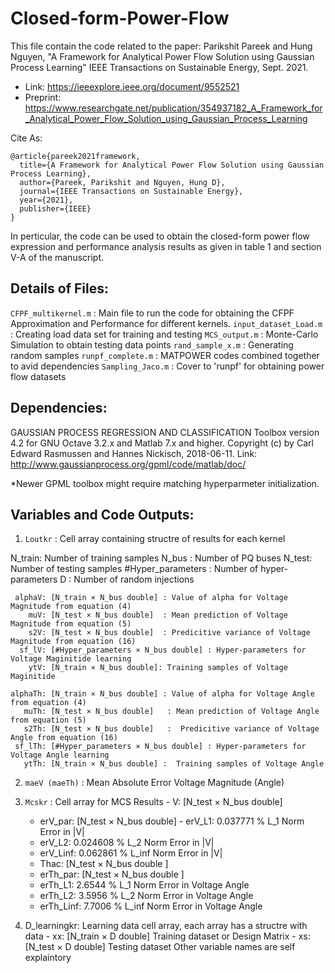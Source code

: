 # Closed-form-Power-Flow

This file contain the code related to the paper: 
Parikshit Pareek and Hung Nguyen, "A Framework for Analytical Power Flow Solution using Gaussian Process Learning" IEEE Transactions on Sustainable Energy, Sept. 2021. 
- Link: https://ieeexplore.ieee.org/document/9552521
- Preprint:  https://www.researchgate.net/publication/354937182_A_Framework_for_Analytical_Power_Flow_Solution_using_Gaussian_Process_Learning

Cite As: 
```
@article{pareek2021framework,
  title={A Framework for Analytical Power Flow Solution using Gaussian Process Learning},
  author={Pareek, Parikshit and Nguyen, Hung D},
  journal={IEEE Transactions on Sustainable Energy},
  year={2021},
  publisher={IEEE}
}
```

In perticular, the code can be used to obtain the closed-form power flow expression and performance analysis results as given in table 1 and section V-A of the manuscript. 

## Details of Files: 
`CFPF_multikernel.m` : Main file to run the code for obtaining the CFPF Approximation and Performance for different kernels.
`input_dataset_Load.m` : Creating load data set for training and testing 
`MCS_output.m`    : Monte-Carlo Simulation to obtain testing data points
`rand_sample_x.m` : Generating random samples
`runpf_complete.m` : MATPOWER codes combined together to avid dependencies 
`Sampling_Jaco.m`  : Cover to 'runpf' for obtaining power flow datasets

## Dependencies: 
GAUSSIAN PROCESS REGRESSION AND CLASSIFICATION Toolbox version 4.2 for GNU Octave 3.2.x and Matlab 7.x and higher.
Copyright (c) by Carl Edward Rasmussen and Hannes Nickisch, 2018-06-11.
Link: http://www.gaussianprocess.org/gpml/code/matlab/doc/

*Newer GPML toolbox might require matching hyperparmeter initialization.

## Variables and Code Outputs: 

1. `Loutkr` : Cell array containing structre of results for each kernel

N_train: Number of training samples
N_bus : Number of PQ buses
N_test: Number of testing samples 
#Hyper_parameters : Number of hyper-parameters
D   : Number of random injections

     alphaV: [N_train × N_bus double] : Value of alpha for Voltage Magnitude from equation (4)
        muV: [N_test × N_bus double]  : Mean prediction of Voltage Magnitude from equation (5)
        s2V: [N_test × N_bus double]  : Predicitive variance of Voltage Magnitude from equation (16)
      sf_lV: [#Hyper_parameters × N_bus double] : Hyper-parameters for Voltage Maginitide learning
        ytV: [N_train × N_bus double]: Training samples of Voltage Maginitide

    alphaTh: [N_train × N_bus double] : Value of alpha for Voltage Angle from equation (4)
       muTh: [N_test × N_bus double]   : Mean prediction of Voltage Angle from equation (5)
       s2Th: [N_test × N_bus double]   :  Predicitive variance of Voltage Angle from equation (16)
     sf_lTh: [#Hyper_parameters × N_bus double] : Hyper-parameters for Voltage Angle learning
       ytTh: [N_train × N_bus double] :  Training samples of Voltage Angle

2. `maeV (maeTh)` : Mean Absolute Error Voltage Magnitude (Angle)

3. `Mcskr` : Cell array for MCS Results
       - V: [N_test × N_bus double]
      - erV_par: [N_test × N_bus double]
       - erV_L1: 0.037771 % L_1 Norm Error in |V|
      - erV_L2: 0.024608 % L_2 Norm Error in |V|
     - erV_Linf: 0.062861 % L_inf Norm Error in |V|
     - Thac: [N_test × N_bus double ]
    - erTh_par: [N_test × N_bus double ]
     - erTh_L1: 2.6544 % L_1 Norm Error in Voltage Angle 
     - erTh_L2: 3.5956 % L_2 Norm Error in Voltage Angle 
    - erTh_Linf: 7.7006 % L_inf Norm Error in Voltage Angle 



4. D_learningkr: Learning data cell array, each array has a structre with data
                   - xx: [N_train × D double] Training dataset or Design Matrix
                   - xs: [N_test × D double]  Testing dataset 
Other variable names are self explaintory
